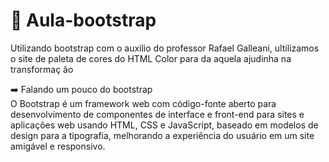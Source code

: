 #  📌 Aula-bootstrap   
Utilizando bootstrap com o auxilio do professor  Rafael Galleani, ultilizamos  o site de paleta de cores do HTML Color para da aquela ajudinha na  transformaç ão   

➡️ Falando um pouco do bootstrap  
O Bootstrap é um framework web com código-fonte aberto para desenvolvimento de componentes de interface e front-end para sites e aplicações web usando HTML, CSS e JavaScript, baseado em modelos de design para a tipografia, melhorando a experiência do usuário em um site amigável e responsivo.  

